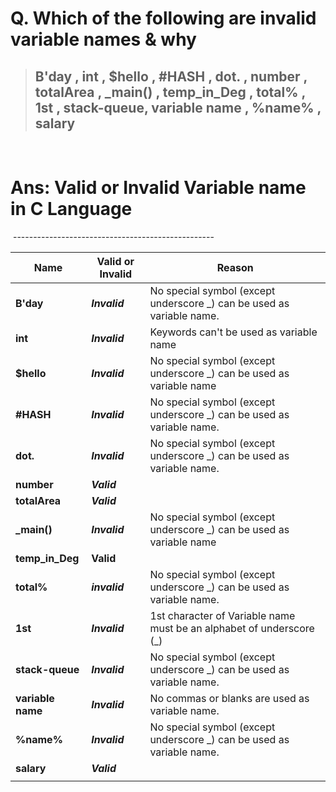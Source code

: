 
# Q. Which of the following are invalid variable names & why

> ## B'day , int , $hello , #HASH , dot. , number , totalArea , _main() , temp_in_Deg , total% , 1st , stack-queue, variable name , %name% , salary

&nbsp;

# Ans:  Valid or Invalid Variable name in C Language

&nbsp;--------------------------------------------------
&nbsp;

| Name | Valid or Invalid | Reason |
|------ | ---------------- | ------ |
| **B'day** | ***Invalid*** | No special symbol (except underscore _) can be used as variable name. |
| **int** | ***Invalid*** | Keywords can't be used as variable name  |
| **$hello** | ***Invalid*** | No special symbol (except underscore _) can be used as variable name  |
| **#HASH** | ***Invalid*** | No special symbol (except underscore _) can be used as variable name. |
| **dot.** | ***Invalid*** | No special symbol (except underscore _) can be used as variable name. |
| **number** | ***Valid*** |  |
| **totalArea** | ***Valid*** |  |
| **_main()** | ***Invalid*** | No special symbol (except underscore _) can be used as variable name  |
| **temp_in_Deg** | **Valid** |  |
| **total%** | ***invalid*** | No special symbol (except underscore _) can be used as variable name. |
| **1st** | ***Invalid*** | 1st character of Variable name must be an alphabet of underscore (_) |
| **stack-queue** | ***Invalid*** | No special symbol (except underscore _) can be used as variable name.  |
| **variable name** | ***Invalid*** | No commas or blanks are used as variable name. |
| **%name%** | ***Invalid*** | No special symbol (except underscore _) can be used as variable name. |
| **salary** | ***Valid*** |  |
|  |  |
